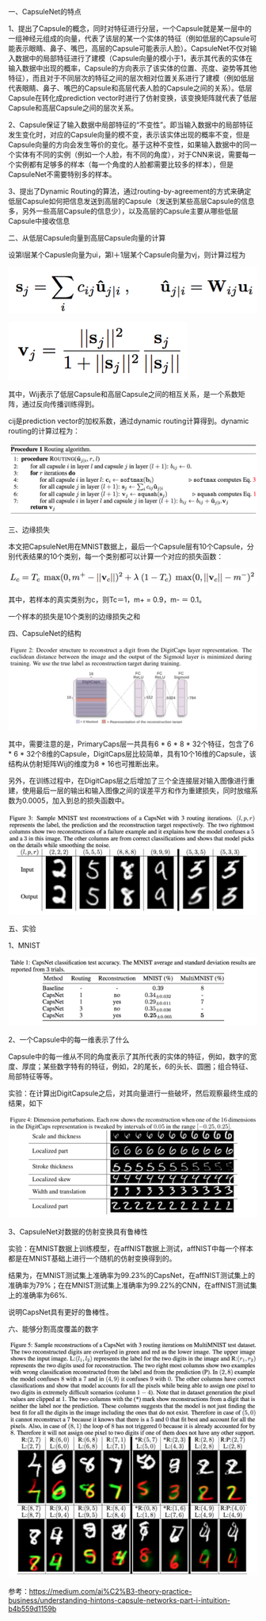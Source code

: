 一、CapsuleNet的特点

1、提出了Capsule的概念，同时对特征进行分层，一个Capsule就是某一层中的一组神经元组成的向量，代表了该层的某一个实体的特征（例如低层的Capsule可能表示眼睛、鼻子、嘴巴，高层的Capsule可能表示人脸）。CapsuleNet不仅对输入数据中的局部特征进行了建模（Capsule向量的模小于1，表示其代表的实体在输入数据中出现的概率，Capsule的方向表示了该实体的位置、亮度、姿势等其他特征），而且对于不同层次的特征之间的层次相对位置关系进行了建模（例如低层代表眼睛、鼻子、嘴巴的Capsule和高层代表人脸的Capsule之间的关系）。低层Capsule在转化成prediction vector时进行了仿射变换，该变换矩阵就代表了低层Capsule和高层Capsule之间的层次关系。

2、Capsule保证了输入数据中局部特征的“不变性”。即当输入数据中的局部特征发生变化时，对应的Capsule向量的模不变，表示该实体出现的概率不变，但是Capsule向量的方向会发生等价的变化。基于这种不变性，如果输入数据中的同一个实体有不同的实例（例如一个人脸，有不同的角度），对于CNN来说，需要每一个实例都有足够多的样本（每一个角度的人脸都需要比较多的样本），但是CapsuleNet不需要特别多的样本。

3、提出了Dynamic Routing的算法，通过routing-by-agreement的方式来确定低层Capsule如何把信息发送到高层的Capsule（发送到某些高层Capsule的信息多，另外一些高层Capsule的信息少），以及高层的Capsule主要从哪些低层Capsule中接收信息



二、从低层Capsule向量到高层Capsule向量的计算

设第l层某个Capusle向量为ui，第l＋1层某个Capsule向量为vj，则计算过程为

![image](https://github.com/shiyanwudi922/paper_summary/blob/master/picture/CapsuleNet/equation2.png)

![image](https://github.com/shiyanwudi922/paper_summary/blob/master/picture/CapsuleNet/equation1.png)

其中，Wij表示了低层Capsule和高层Capsule之间的相互关系，是一个系数矩阵，通过反向传播训练得到。

cij是prediction vector的加权系数，通过dynamic routing计算得到。dynamic routing的计算过程为：

![image](https://github.com/shiyanwudi922/paper_summary/blob/master/picture/CapsuleNet/procedure1.png)



三、边缘损失

本文把CapsuleNet用在MNIST数据上，最后一个Capsule层有10个Capsule，分别代表结果的10个类别，每一个类别都可以计算一个对应的损失函数：

![image](https://github.com/shiyanwudi922/paper_summary/blob/master/picture/CapsuleNet/equation4.png)

其中，若样本的真实类别为c，则Tc＝1，m+ = 0.9，m- ＝ 0.1。

一个样本的损失是10个类别的边缘损失之和



四、CapsuleNet的结构

![image](https://github.com/shiyanwudi922/paper_summary/blob/master/picture/CapsuleNet/figure2.png)

其中，需要注意的是，PrimaryCaps层一共具有6 * 6 * 8 * 32个特征，包含了6 * 6 * 32个8维的Capsule，DigitCaps层比较简单，具有10个16维的Capsule，该结构从仿射矩阵Wij的维度为8 * 16也可推断出来。

另外，在训练过程中，在DigitCaps层之后增加了三个全连接层对输入图像进行重建，使用最后一层的输出和输入图像之间的误差平方和作为重建损失，同时放缩系数为0.0005，加入到总的损失函数中。

![image](https://github.com/shiyanwudi922/paper_summary/blob/master/picture/CapsuleNet/figure3.png)



五、实验

1、MNIST

![image](https://github.com/shiyanwudi922/paper_summary/blob/master/picture/CapsuleNet/table1.png)

2、一个Capsule中的每一维表示了什么

Capsule中的每一维从不同的角度表示了其所代表的实体的特征，例如，数字的宽度、厚度；某些数字特有的特征，例如，2的尾长，6的头长、圆圈；组合特征、局部特征等等。

实验：在计算出DigitCapsule之后，对其向量进行一些破坏，然后观察最终生成的结果，如下

![image](https://github.com/shiyanwudi922/paper_summary/blob/master/picture/CapsuleNet/figure4.png)

3、CapsuleNet对数据的仿射变换具有鲁棒性

实验：在MNIST数据上训练模型，在affNIST数据上测试，affNIST中每一个样本都是在MNIST基础上进行一个随机的仿射变换得到的。

结果为，在MNIST测试集上准确率为99.23%的CapsNet，在affNIST测试集上的准确率为79%；在在MNIST测试集上准确率为99.22%的CNN，在affNIST测试集上的准确率为66%.

说明CapsNet具有更好的鲁棒性。



六、能够分割高度覆盖的数字

![image](https://github.com/shiyanwudi922/paper_summary/blob/master/picture/CapsuleNet/figure5.png)



参考：https://medium.com/ai%C2%B3-theory-practice-business/understanding-hintons-capsule-networks-part-i-intuition-b4b559d1159b